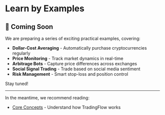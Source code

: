 # Learn by Examples

## 🚧 Coming Soon

We are preparing a series of exciting practical examples, covering:

- **Dollar-Cost Averaging** - Automatically purchase cryptocurrencies regularly
- **Price Monitoring** - Track market dynamics in real-time
- **Arbitrage Bots** - Capture price differences across exchanges
- **Social Signal Trading** - Trade based on social media sentiment
- **Risk Management** - Smart stop-loss and position control

Stay tuned!

---

In the meantime, we recommend reading:
- [Core Concepts](../core-concepts/on-chain-vaults.md) - Understand how TradingFlow works
